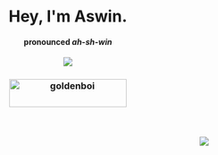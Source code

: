 <h1 align="center">Hey, I'm Aswin.</h1>

<h4 align="center">
<b>pronounced <i>ah-sh-win</i></b>


<h4 align="center">

![](https://github-readme-streak-stats.herokuapp.com/?user=aswinnnn&theme=dark&hide_border=true)

</h2>

<h3 align="center"><a href="https://ko-fi.com/goldenboi"> <img align="center" src="https://cdn.ko-fi.com/cdn/kofi3.png?v=3" height="50" width="210" alt="goldenboi" /></a></h3>

<br>

<h4 align="right">
  
![](https://visitcount.itsvg.in/api?id=aswinnnn&icon=0&color=0)
  
</h4>
